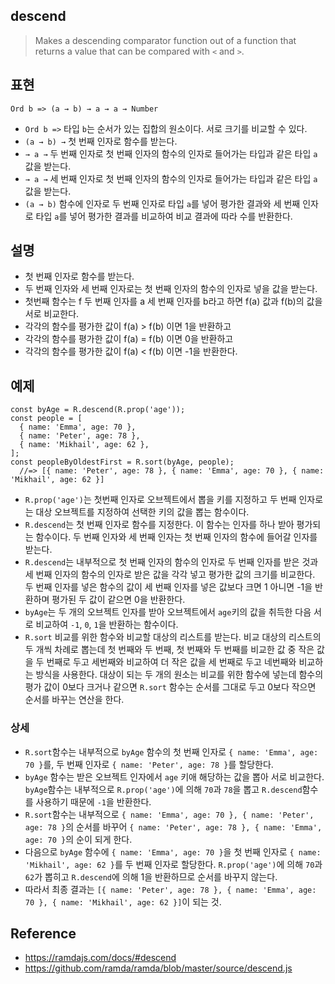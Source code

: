 ## descend
> Makes a descending comparator function out of a function that returns a value that can be compared with `<` and `>`.

## 표현
```
Ord b => (a → b) → a → a → Number
```
- `Ord b =>` 타입 `b`는 순서가 있는 집합의 원소이다. 서로 크기를 비교할 수 있다.
- `(a → b) →` 첫 번째 인자로 함수를 받는다.
-  `→ a →` 두 번째 인자로 첫 번째 인자의 함수의 인자로 들어가는 타입과 같은 타입 `a`값을 받는다.
-  `→ a →` 세 번째 인자로 첫 번째 인자의 함수의 인자로 들어가는 타입과 같은 타입 `a`값을 받는다.
-  `(a → b)` 함수에 인자로 두 번째 인자로 타입 `a`를 넣어 평가한 결과와 세 번째 인자로 타입 `a`를 넣어 평가한 결과를 비교하여 비교 결과에 따라 수를 반환한다.

## 설명
- 첫 번째 인자로 함수를 받는다.
- 두 번째 인자와 세 번째 인자로는 첫 번째 인자의 함수의 인자로 넣을 값을 받는다.
- 첫번째 함수는 f 두 번째 인자를 a 세 번째 인자를 b라고 하면 f(a) 값과 f(b)의 값을 서로 비교한다.
- 각각의 함수를 평가한 값이 f(a) > f(b) 이면 1을 반환하고
- 각각의 함수를 평가한 값이 f(a) = f(b) 이면 0을 반환하고
- 각각의 함수를 평가한 값이 f(a) < f(b) 이면 -1을 반환한다.

## 예제
```
const byAge = R.descend(R.prop('age'));
const people = [
  { name: 'Emma', age: 70 },
  { name: 'Peter', age: 78 },
  { name: 'Mikhail', age: 62 },
];
const peopleByOldestFirst = R.sort(byAge, people);
  //=> [{ name: 'Peter', age: 78 }, { name: 'Emma', age: 70 }, { name: 'Mikhail', age: 62 }]
```
- `R.prop('age')`는 첫번째 인자로 오브젝트에서 뽑을 키를 지정하고 두 번째 인자로는 대상 오브젝트를 지정하여 선택한 키의 값을 뽑는 함수이다.
- `R.descend`는 첫 번째 인자로 함수를 지정한다. 이 함수는 인자를 하나 받아 평가되는 함수이다. 두 번째 인자와 세 번째 인자는 첫 번째 인자의 함수에 들어갈 인자를 받는다. 
- `R.descend`는 내부적으로 첫 번째 인자의 함수의 인자로 두 번째 인자를 받은 것과 세 번째 인자의 함수의 인자로 받은 값을 각각 넣고 평가한 값의 크기를 비교한다. 두 번째 인자를 넣은 함수의 값이 세 번째 인자를 넣은 값보다 크면 1 아니면 -1을 반환하며 평가된 두 값이 같으면 0을 반환한다.
- `byAge`는 두 개의 오브젝트 인자를 받아 오브젝트에서 `age`키의 값을 취득한 다음 서로 비교하여 `-1`, `0`, `1`을 반환하는 함수이다.
- `R.sort` 비교를 위한 함수와 비교할 대상의 리스트를 받는다. 비교 대상의 리스트의 두 개씩 차례로 뽑는데 첫 번째와 두 번째, 첫 번째와 두 번째를 비교한 값 중 작은 값을 두 번째로 두고 세번째와 비교하여 더 작은 값을 세 번째로 두고 네번째와 비교하는 방식을 사용한다. 대상이 되는 두 개의 원소는 비교를 위한 함수에 넣는데 함수의 평가 값이 0보다 크거나 같으면 `R.sort` 함수는 순서를 그대로 두고 0보다 작으면 순서를 바꾸는 연산을 한다.

### 상세
- `R.sort`함수는 내부적으로 `byAge` 함수의 첫 번째 인자로 `{ name: 'Emma', age: 70 }`를, 두 번째 인자로 `{ name: 'Peter', age: 78 }`를 할당한다.
- `byAge` 함수는 받은 오브젝트 인자에서 `age` 키애 해당하는 값을 뽑아 서로 비교한다. `byAge`함수는 내부적으로 `R.prop('age')`에 의해 `70`과 `78`을 뽑고 `R.descend`함수를 사용하기 때문에 `-1`을 반환한다.
- `R.sort`함수는 내부적으로 `{ name: 'Emma', age: 70 }, { name: 'Peter', age: 78 }`의 순서를 바꾸어 `{ name: 'Peter', age: 78 }, { name: 'Emma', age: 70 }`의 순이 되게 한다.
- 다음으로 `byAge` 함수에 `{ name: 'Emma', age: 70 }`을 첫 번째 인자로 `{ name: 'Mikhail', age: 62 }`를 두 번째 인자로 할당한다. `R.prop('age')`에 의해 `70`과 `62`가 뽑히고 `R.descend`에 의해 1을 반환하므로 순서를 바꾸지 않는다.
- 따라서 최종 결과는 `[{ name: 'Peter', age: 78 }, { name: 'Emma', age: 70 }, { name: 'Mikhail', age: 62 }]`이 되는 것.

## Reference
- https://ramdajs.com/docs/#descend
- https://github.com/ramda/ramda/blob/master/source/descend.js
